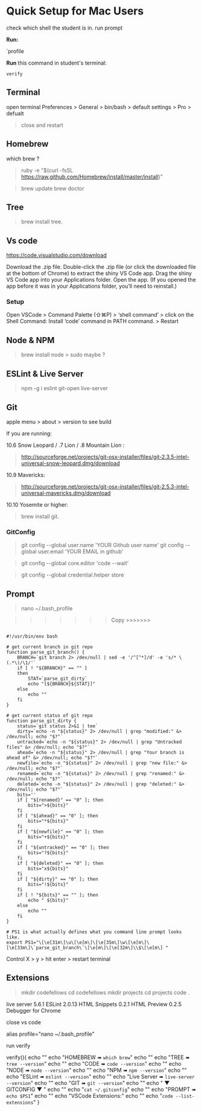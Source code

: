 # Quick Setup for Mac Users

check which shell the student is in.
run prompt

**Run:**

`profile

**Run** this command in student's terminal:

`verify`



## Terminal

open terminal
Preferences > General > bin/bash > default 
settings > Pro > defualt
> close and restart

## Homebrew
which brew ? 

 > ruby -e "$(curl -fsSL https://raw.github.com/Homebrew/install/master/install)"

 > brew update
 > brew doctor

## Tree
 > brew install tree. 

## Vs code 
https://code.visualstudio.com/download

Download the .zip file.
Double-click the .zip file (or click the downloaded file at the bottom of Chrome) to extract the shiny VS Code app.
Drag the shiny VS Code app into your Applications folder.
Open the app. (If you opened the app before it was in your Applications folder, you’ll need to reinstall.)

### Setup 
Open VSCode > Command Palette (⇧⌘P) > ‘shell command’ > click on the Shell Command: Install ‘code’ command in PATH command. > Restart 

## Node & NPM
 > brew install node  > sudo maybe ?

## ESLint & Live Server
 > npm -g i eslint git-open live-server

## Git
apple menu > about > version to see build

If you are running:

10.6 Snow Leopard / .7 Lion / .8 Mountain Lion : 
 > http://sourceforge.net/projects/git-osx-installer/files/git-2.3.5-intel-universal-snow-leopard.dmg/download

10.9 Mavericks: 
 > http://sourceforge.net/projects/git-osx-installer/files/git-2.5.3-intel-universal-mavericks.dmg/download

10.10 Yosemite or higher:
 > brew install git.

### GitConfig
 > git config --global user.name 'YOUR Github user name'
 > git config --global user.email 'YOUR EMAIL in github'

 > git config --global core.editor 'code --wait'

 > git config --global credential.helper store

## Prompt
 > nano ~/.bash_profile

>>>>>>> Copy >>>>>>>

```

#!/usr/bin/env bash

# get current branch in git repo
function parse_git_branch() {
	BRANCH=`git branch 2> /dev/null | sed -e '/^[^*]/d' -e 's/* \(.*\)/\1/'`
	if [ ! "${BRANCH}" == "" ]
	then
		STAT=`parse_git_dirty`
		echo "[${BRANCH}${STAT}]"
	else
		echo ""
	fi
}

# get current status of git repo
function parse_git_dirty {
	status=`git status 2>&1 | tee`
	dirty=`echo -n "${status}" 2> /dev/null | grep "modified:" &> /dev/null; echo "$?"`
	untracked=`echo -n "${status}" 2> /dev/null | grep "Untracked files" &> /dev/null; echo "$?"`
	ahead=`echo -n "${status}" 2> /dev/null | grep "Your branch is ahead of" &> /dev/null; echo "$?"`
	newfile=`echo -n "${status}" 2> /dev/null | grep "new file:" &> /dev/null; echo "$?"`
	renamed=`echo -n "${status}" 2> /dev/null | grep "renamed:" &> /dev/null; echo "$?"`
	deleted=`echo -n "${status}" 2> /dev/null | grep "deleted:" &> /dev/null; echo "$?"`
	bits=''
	if [ "${renamed}" == "0" ]; then
		bits=">${bits}"
	fi
	if [ "${ahead}" == "0" ]; then
		bits="*${bits}"
	fi
	if [ "${newfile}" == "0" ]; then
		bits="+${bits}"
	fi
	if [ "${untracked}" == "0" ]; then
		bits="?${bits}"
	fi
	if [ "${deleted}" == "0" ]; then
		bits="x${bits}"
	fi
	if [ "${dirty}" == "0" ]; then
		bits="!${bits}"
	fi
	if [ ! "${bits}" == "" ]; then
		echo " ${bits}"
	else
		echo ""
	fi
}

# PS1 is what actually defines what you command line prompt looks like.
export PS1="\[\e[31m\]\u\[\e[m\]\[\e[35m\]\w\[\e[m\]\[\e[33m\]\`parse_git_branch\`\[\e[m\]\[\e[32m\]\\$\[\e[m\] "

```
>>>>>>>>>>>>>>>>>>>>

Control X > y > hit enter > restart terminal

 ## Extensions

 > mkdir codefellows
 > cd codefellows
 > mkdir projects
 > cd projects
 > code .


live server 5.6.1
ESLint 2.0.13
HTML Snippets 0.2.1
HTML Preview 0.2.5
Debugger for Chrome

close vs code



alias profile="nano ~/.bash_profile"

run verify

verify(){
  echo ""
  echo "HOMEBREW ➠  `which brew`"
  echo ""
  echo "TREE ➠  `tree --version`"
  echo ""
  echo "CODE ➠  `code --version`"
  echo ""
  echo "NODE ➠  `node --version`"
  echo ""
  echo "NPM ➠  `npm --version`"
  echo ""
  echo "ESLint ➠  `eslint --version`"
  echo ""
  echo "Live Server ➠  `live-server --version`"
  echo ""
  echo "GIT ➠  `git --version`"
  echo ""
  echo " ▼ GITCONFIG ▼ "
  echo ""
  echo "`cat ~/.gitconfig`"
  echo ""
  echo "PROMPT ➠  `echo $PS1`"
  echo ""
  echo "VSCode Extensions:"
  echo ""
  echo "`code --list-extensions`"
}
```